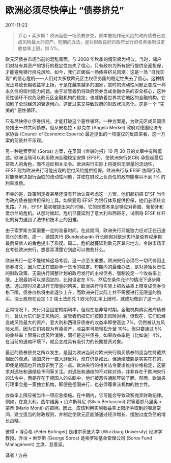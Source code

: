 # 欧洲必须尽快停止 “债券挤兑” 

2011-11-23

> 乔治 • 索罗斯：欧洲面临一场债券挤兑，原本被视作无风险的政府债券已变成风险最大的资产。短期的办法，是对财政良好的政府发行的债务强制设定收益率上限，如 5%。
>

欧元区债券市场当前的混乱局面，与 2008 年秋季的情形极为相似。当时，储户们对持有其资产的银行的稳定性丧失了信心，只有政府为所有银行提供全面担保，才能避免银行挤兑风险。如今，我们正面临一场债券挤兑风潮：这是一场 “自我实现” 的信心危机——人们对大多数欧元区主权债务国的稳定性失去了信心。这种情况正导致长期收益率上扬，于是在越来越多的国家，暂时的流动性问题正变成一种永久性的偿付能力问题。由于监管者仍将政府债券当成金融体系的安全核心，这种恶性循环不仅危及欧元区金融机构的稳定，也威胁着世界其它地区的金融机构。它加剧了全球经济的衰退倾向，这反过来又导致政府的财政状况恶化。这是一个 “完美的” 恶性循环。

只有尽快停止债券挤兑，才能打破这个恶性循环。一种方案是，为欧元区成员国债务推出一种共同债券。但从安格拉 • 默克尔 (Angela Merkel) 政府对德国经济专家协会 (Council of Economic Experts) 最近提出的一项提议的反应来看，这一方案的前景并不乐观。

另一种是索罗斯 (Soros) 方案，在英国《金融时报》10 月 30 日的文章中有所概述。欧洲当局可以利用欧洲金融稳定安排 (EFSF)，使欧洲央行(ECB) 承担起最后贷款人的角色，而不违反相关法令。欧洲央行实际上将提供无限量的流动性，EFSF 则为欧洲央行可能出现的偿付风险提供担保。欧洲央行与 EFSF 协同行动，将能够解决银行面临的流动性问题，并使在财政上负责任的政府能够以不到 1% 的利率发债。

不幸的是，政策制定者甚至还没有开始认真考虑这一方案。他们起初把 EFSF 当作为政府债券提供担保的工具。如果要用 EFSF 为银行体系提供担保，他们必须转变思路。7 月，EFSF 最初被提出来的时候，它的规模本来足够应对希腊、葡萄牙和爱尔兰的危机。从那时候起，危机已蔓延到了意大利和西班牙，试图将 EFSF 杠杆化的努力遇到了法律和技术上的困难。

由于索罗斯方案需要一定的准备时间，在此期间，欧洲央行只能独力应对正在迅速恶化的形势。周一，德国央行 (Bundesbank) 行长刚刚对欧洲央行是否有权承担最后贷款人的角色提出了质疑。周二，危机就蔓延到欧元区其它地方。金融市场正在考验欧洲央行，想要弄清楚它到底可以做些什么。

欧洲央行一定不能输掉这场考验，这一点至关重要。欧洲央行必须尽一切代价阻止债券挤兑，因为它正在威胁单一货币的稳定。短期内的最佳办法，是对遵循负责任的财政政策、无需执行调整计划的政府发行的主权债务，强制设定一个收益率上限。上限最初可以是固定的，比如设定在 5%，然后在条件允许的情况下逐步降低。通过随时准备进行无限量的购买，欧洲央行将实际上把收益率上限变成债券价格下限，债券价格将由此逐步上升，而欧洲央行实际上并不需要进行无限量的购买。瑞士政府在设定 1.2 瑞士法郎兑 1 欧元的汇率上限时，就成功做到了这一点。

正常情况下，央行只会固定短期利率，但现在是非常时期。金融机构购买政府债券时，曾认为它们是无风险的，监管者仍把它们按照无风险对待，但现在，它们已经变成风险最大的资产。意大利和西班牙债券的收益率即使高达 7%，仍然被认为风险太高，因为它们被视为有毒资产，收益率可能轻松升至 10%。但只要通过 5% 的收益率上限将过度风险消除，同样是这些债券，如果收益率是（比如说）4%，在当前的通缩环境下，就会变成具有吸引力的长期投资对象。

最近的债券挤兑之所以发生，是因为欧洲当局对欧洲央行购买债券的适当性持截然相反的观点。德国央行一直大肆反对，现在仍是如此。但通缩威胁是实实在在的，即使是德国也开始意识到了这一点。欧洲央行的相关法令要求维持价格稳定，这要求对通胀和通缩给予同等关注。对通胀和通缩的不对称对待，并非存在于欧洲央行的法令中，而是存在于德国人的头脑中，他们被恶性通胀吓破了胆。然而，欧洲央行理事会是一家独立机构，即便是德国央行，也必须尊重该机构的独立性。

收益率上限应被当作一项应急措施。在中期内，它可能会导致政客抛弃财政纪律。例如，在意大利，西尔维奥 • 贝卢斯科尼 (Silvio Berlusconi) 将等着抓马里奥 • 蒙蒂 (Mario Monti) 的把柄。因此，应该利用实施收益率上限所争取到的喘息空间，建立适当的财政规则，并制定使欧元区能够通过经济增长、摆脱过度负债的增长战略。

彼得 • 博芬格 (Peter Bofinger) 是维尔茨堡大学 (Würzburg University) 经济学教授。乔治 • 索罗斯 (George Soros) 是索罗斯基金管理公司 (Soros Fund Management) 主席、慈善家。

译者 / 方舟
